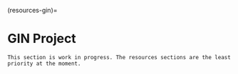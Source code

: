 (resources-gin)=
# GIN Project

```{note}
This section is work in progress. The resources sections are the least priority at the moment.
```